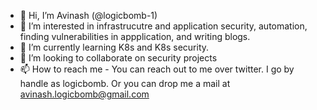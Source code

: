 - 👋 Hi, I’m Avinash (@logicbomb-1) 
- 👀 I’m interested in infrastrucutre and application security, automation, finding vulnerabilities in appplication, and writing blogs. 
- 🌱 I’m currently learning K8s and K8s security. 
- 💞️ I’m looking to collaborate on security projects
- 📫 How to reach me - You can reach out to me over twitter. I go by handle as logicbomb. Or you can drop me a mail at avinash.logicbomb@gmail.com

<!---
logicbomb-1/logicbomb-1 is a ✨ special ✨ repository because its `README.md` (this file) appears on your GitHub profile.
You can click the Preview link to take a look at your changes.
--->
